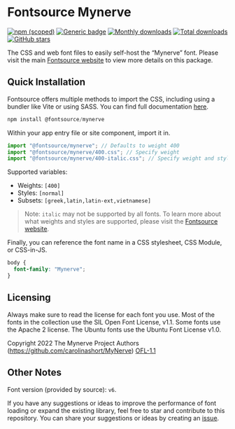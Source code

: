 # Fontsource Mynerve

[![npm (scoped)](https://img.shields.io/npm/v/@fontsource/mynerve?color=brightgreen)](https://www.npmjs.com/package/@fontsource/mynerve) [![Generic badge](https://img.shields.io/badge/fontsource-passing-brightgreen)](https://github.com/fontsource/fontsource) [![Monthly downloads](https://badgen.net/npm/dm/@fontsource/mynerve)](https://github.com/fontsource/fontsource) [![Total downloads](https://badgen.net/npm/dt/@fontsource/mynerve)](https://github.com/fontsource/fontsource) [![GitHub stars](https://img.shields.io/github/stars/fontsource/fontsource.svg?style=social&label=Star)](https://github.com/fontsource/fontsource/stargazers)

The CSS and web font files to easily self-host the “Mynerve” font. Please visit the main [Fontsource website](https://fontsource.org/fonts/mynerve) to view more details on this package.

## Quick Installation

Fontsource offers multiple methods to import the CSS, including using a bundler like Vite or using SASS. You can find full documentation [here](https://fontsource.org/docs/getting-started/introduction).

```javascript
npm install @fontsource/mynerve
```

Within your app entry file or site component, import it in.

```javascript
import "@fontsource/mynerve"; // Defaults to weight 400
import "@fontsource/mynerve/400.css"; // Specify weight
import "@fontsource/mynerve/400-italic.css"; // Specify weight and style
```

Supported variables:
- Weights: `[400]`
- Styles: `[normal]`
- Subsets: `[greek,latin,latin-ext,vietnamese]`

> Note: `italic` may not be supported by all fonts. To learn more about what weights and styles are supported, please visit the [Fontsource website](https://fontsource.org/fonts/mynerve).

Finally, you can reference the font name in a CSS stylesheet, CSS Module, or CSS-in-JS.

```css
body {
  font-family: "Mynerve";
}
```

## Licensing
Always make sure to read the license for each font you use. Most of the fonts in the collection use the SIL Open Font License, v1.1. Some fonts use the Apache 2 license. The Ubuntu fonts use the Ubuntu Font License v1.0.

Copyright 2022 The Mynerve Project Authors (https://github.com/carolinashort/MyNerve)
[OFL-1.1](https://openfontlicense.org)

## Other Notes
Font version (provided by source): `v6`.

If you have any suggestions or ideas to improve the performance of font loading or expand the existing library, feel free to star and contribute to this repository. You can share your suggestions or ideas by creating an [issue](https://github.com/fontsource/fontsource/issues).